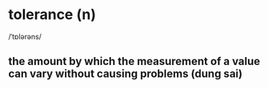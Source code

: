 # tolerance (n)

/ˈtɒlərəns/

## the amount by which the measurement of a value can vary without causing problems (dung sai)